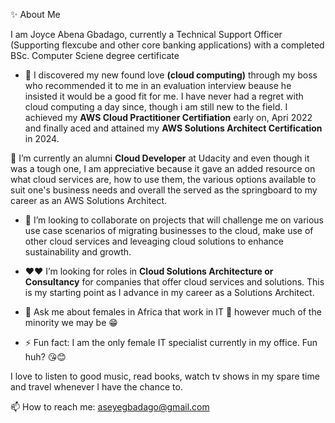 
✨ About Me

I am Joyce Abena Gbadago, currently a Technical Support Officer (Supporting flexcube and other core banking applications) with a completed BSc. Computer Sciene degree certificate


- 🔭 I discovered my new found love **(cloud computing)** through my boss who recommended it to me in an evaluation interview beause he insisted it would be a good fit for me. I have never had a regret with cloud computing a day since, though i am still new to the field. I achieved my **AWS Cloud Practitioner Certifiation** early on, Apri 2022 and finally aced and attained my **AWS Solutions Architect Certification** in 2024.


 🌱 I’m currently an alumni **Cloud Developer** at Udacity and even though it was a tough one, I am appreciative because it gave an added resource on what cloud services are, how to use them, the various options available to suit one's business needs and overall the served as the springboard to my career as an AWS Solutions Architect.
 
- 👯 I’m looking to collaborate on projects that will challenge me on various use case scenarios of migrating businesses to the cloud, make use of other cloud services and leveaging cloud solutions to enhance sustainability and growth.

- ❤❤ I’m looking for roles in **Cloud Solutions Architecture or Consultancy** for companies that offer cloud services and solutions. This is my starting point as I advance in my career as a Solutions Architect.

- 💬 Ask me about females in Africa that work in IT 🙌 however much of the minority we may be 😁


- ⚡ Fun fact: I am the only female IT specialist currently in my office. Fun huh? 😘😊

I love to listen to good music, read books, watch tv shows in my spare time and travel whenever I have the chance to.

📫 How to reach me: aseyegbadago@gmail.com
